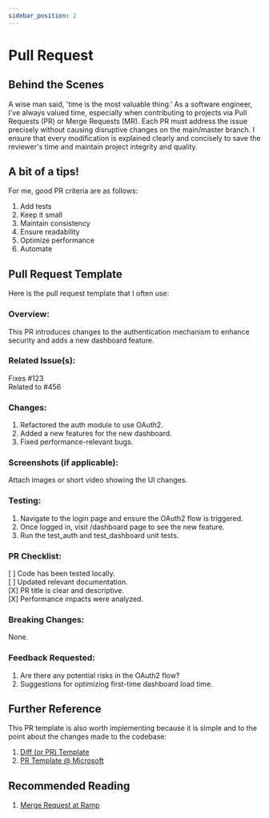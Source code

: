 ```yaml
---
sidebar_position: 2
---
```


# Pull Request

## Behind the Scenes

A wise man said, 'time is the most valuable thing.' As a software engineer, I’ve always valued time, especially when contributing to projects via Pull Requests (PR) or Merge Requests (MR). Each PR must address the issue precisely without causing disruptive changes on the main/master branch. I ensure that every modification is explained clearly and concisely to save the reviewer's time and maintain project integrity and quality.

## A bit of a tips!

For me, good PR criteria are as follows:

1. Add tests
2. Keep it small
3. Maintain consistency
4. Ensure readability
5. Optimize performance
6. Automate

## Pull Request Template

Here is the pull request template that I often use:

### Overview:

This PR introduces changes to the authentication mechanism to enhance security and adds a new dashboard feature.

### Related Issue(s):

Fixes #123 \
Related to #456

### Changes:

1. Refactored the auth module to use OAuth2.
2. Added a new features for the new dashboard.
3. Fixed performance-relevant bugs.

### Screenshots (if applicable):

Attach images or short video showing the UI changes.

### Testing:

1. Navigate to the login page and ensure the OAuth2 flow is triggered.
2. Once logged in, visit /dashboard page to see the new feature.
3. Run the test_auth and test_dashboard unit tests.

### PR Checklist:

[ ] Code has been tested locally. \
[ ] Updated relevant documentation. \
[X] PR title is clear and descriptive. \
[X] Performance impacts were analyzed.

### Breaking Changes:

None.

### Feedback Requested:

1. Are there any potential risks in the OAuth2 flow?
2. Suggestions for optimizing first-time dashboard load time.


## Further Reference

This PR template is also worth implementing because it is simple and to the point about the changes made to the codebase:

1. [Diff (or PR) Template](https://docs.google.com/document/d/1ZT5KqN5gOW60FA-wEi4cMq3_bIx2fvrE93cTqDLDPhg/edit)
2. [PR Template @ Microsoft](https://playbook.microsoft.com/code-with-engineering/code-reviews/pull-request-template/)


## Recommended Reading 

1. [Merge Request at Ramp](https://engineering.ramp.com/merge-queues)